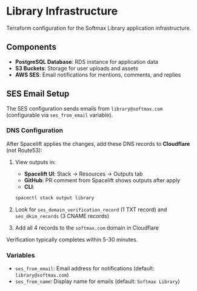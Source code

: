 # Library Infrastructure

Terraform configuration for the Softmax Library application infrastructure.

## Components

- **PostgreSQL Database**: RDS instance for application data
- **S3 Buckets**: Storage for user uploads and assets
- **AWS SES**: Email notifications for mentions, comments, and replies

## SES Email Setup

The SES configuration sends emails from `library@softmax.com` (configurable via `ses_from_email` variable).

### DNS Configuration

After Spacelift applies the changes, add these DNS records to **Cloudflare** (not Route53):

1. View outputs in:
   - **Spacelift UI**: Stack → Resources → Outputs tab
   - **GitHub**: PR comment from Spacelift shows outputs after apply
   - **CLI**:

   ```bash
   spacectl stack output library
   ```

2. Look for `ses_domain_verification_record` (1 TXT record) and `ses_dkim_records` (3 CNAME records)

3. Add all 4 records to the `softmax.com` domain in Cloudflare

Verification typically completes within 5-30 minutes.

### Variables

- `ses_from_email`: Email address for notifications (default: `library@softmax.com`)
- `ses_from_name`: Display name for emails (default: `Softmax Library`)
